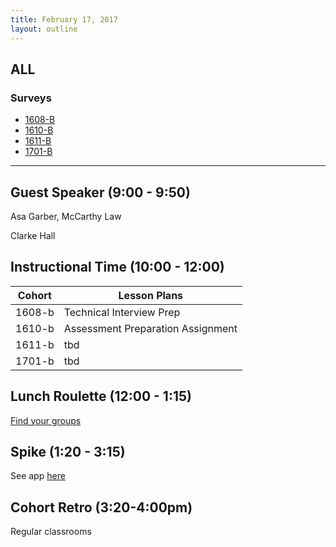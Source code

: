 ```yaml
---
title: February 17, 2017
layout: outline
---
```


## ALL

### Surveys
*   [1608-B]()
*   [1610-B]()
*   [1611-B]()
*   [1701-B]()

***

## Guest Speaker (9:00 - 9:50)

Asa Garber, McCarthy Law

Clarke Hall

## Instructional Time (10:00 - 12:00)

| Cohort | Lesson Plans |
| ------ | ------------ |
| 1608-b | Technical Interview Prep |
| 1610-b | Assessment Preparation Assignment |
| 1611-b | tbd |
| 1701-b | tbd |


## Lunch Roulette (12:00 - 1:15)

[Find your groups](https://github.com/turingschool/interdisciplinary-planning/blob/master/groups/20170217.markdown)

## Spike (1:20 - 3:15)

See app [here](https://turing-fridays.firebaseapp.com/)

## Cohort Retro (3:20-4:00pm)

Regular classrooms

